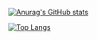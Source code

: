 [![Anurag's GitHub stats](https://github-readme-stats.vercel.app/api?username=roy-g-biv&theme=tokyonight&bg_color=1A1B27&text_color=70A5FD&title_color=781FB4&icon_color=781FB4&border_color=DB0CDD&count_private=true&hide=stars&show_icons=true)](https://github.com/anuraghazra/github-readme-stats)

[//]: # "[GitHub Streak](https://github-readme-streak-stats.herokuapp.com?user=roy-g-biv&theme=tokyonight&date_format=M%20j%5B%2C%20Y%5D&ring=781FB4&stroke=DB0CDD&currStreakNum=3ADD36&currStreakLabel=70A5FD&sideNums=3ADD36&sideLabels=70A5FD&dates=8923CE&border=DB0CDD)](https://git.io/streak-stats)"

[![Top Langs](https://github-readme-stats.vercel.app/api/top-langs/?username=roy-g-biv&card_width=445&layout=compact&custom_title=Currently working on: JS-Game-Collection&bg_color=1A1B27&text_color=70A5FD&title_color=781FB4&icon_color=781FB4&border_color=DB0CDD)](https://github.com/anuraghazra/github-readme-stats)
